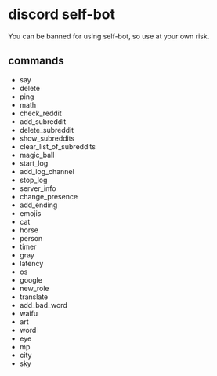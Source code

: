 # discord self-bot
You can be banned for using self-bot, so use at your own risk.

## commands
 * say
 * delete 
 * ping
 * math
 * check_reddit
 * add_subreddit
 * delete_subreddit
 * show_subreddits
 * clear_list_of_subreddits
 * magic_ball
 * start_log
 * add_log_channel
 * stop_log
 * server_info
 * change_presence
 * add_ending
 * emojis
 * cat
 * horse
 * person
 * timer
 * gray
 * latency
 * os
 * google
 * new_role
 * translate
 * add_bad_word
 * waifu
 * art
 * word
 * eye
 * mp
 * city
 * sky
